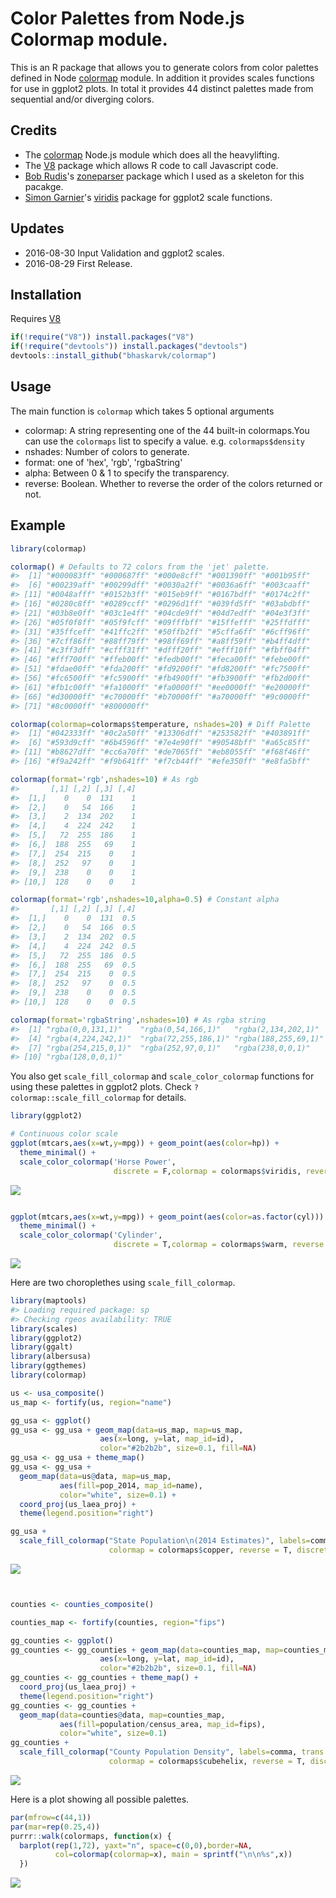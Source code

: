
<!-- README.md is generated from README.Rmd. Please edit that file -->
Color Palettes from Node.js Colormap module.
============================================

This is an R package that allows you to generate colors from color palettes defined in Node [colormap](https://github.com/bpostlethwaite/colormap) module. In addition it provides scales functions for use in ggplot2 plots. In total it provides 44 distinct palettes made from sequential and/or diverging colors.

Credits
-------

-   The [colormap](https://github.com/bpostlethwaite/colormap) Node.js module which does all the heavylifting.
-   The [V8](https://github.com/jeroenooms/V8) package which allows R code to call Javascript code.
-   [Bob Rudis](https://twitter.com/hrbrmstr)'s [zoneparser](https://github.com/hrbrmstr/zoneparser) package which I used as a skeleton for this pacakge.
-   [Simon Garnier](https://twitter.com/sjmgarnier)'s [viridis](https://github.com/sjmgarnier/viridis) package for ggplot2 scale functions.

Updates
-------

-   2016-08-30 Input Validation and ggplot2 scales.
-   2016-08-29 First Release.

Installation
------------

Requires [V8](https://cran.r-project.org/web/packages/V8/index.html)

``` r
if(!require("V8")) install.packages("V8")
if(!require("devtools")) install.packages("devtools")
devtools::install_github("bhaskarvk/colormap")
```

Usage
-----

The main function is `colormap` which takes 5 optional arguments

-   colormap: A string representing one of the 44 built-in colormaps.You can use the `colormaps` list to specify a value. e.g. `colormaps$density`
-   nshades: Number of colors to generate.
-   format: one of 'hex', 'rgb', 'rgbaString'
-   alpha: Between 0 & 1 to specify the transparency.
-   reverse: Boolean. Whether to reverse the order of the colors returned or not.

Example
-------

``` r
library(colormap)

colormap() # Defaults to 72 colors from the 'jet' palette.
#>  [1] "#000083ff" "#000687ff" "#000e8cff" "#001390ff" "#001b95ff"
#>  [6] "#00239aff" "#00299dff" "#0030a2ff" "#0036a6ff" "#003caaff"
#> [11] "#0048afff" "#0152b3ff" "#015eb9ff" "#0167bdff" "#0174c2ff"
#> [16] "#0280c8ff" "#0289ccff" "#0296d1ff" "#039fd5ff" "#03abdbff"
#> [21] "#03b8e0ff" "#03c1e4ff" "#04cde9ff" "#04d7edff" "#04e3f3ff"
#> [26] "#05f0f8ff" "#05f9fcff" "#09fffbff" "#15ffefff" "#25ffdfff"
#> [31] "#35ffceff" "#41ffc2ff" "#50ffb2ff" "#5cffa6ff" "#6cff96ff"
#> [36] "#7cff86ff" "#88ff79ff" "#98ff69ff" "#a8ff59ff" "#b4ff4dff"
#> [41] "#c3ff3dff" "#cfff31ff" "#dfff20ff" "#efff10ff" "#fbff04ff"
#> [46] "#fff700ff" "#ffeb00ff" "#fedb00ff" "#feca00ff" "#febe00ff"
#> [51] "#fdae00ff" "#fda200ff" "#fd9200ff" "#fd8200ff" "#fc7500ff"
#> [56] "#fc6500ff" "#fc5900ff" "#fb4900ff" "#fb3900ff" "#fb2d00ff"
#> [61] "#fb1c00ff" "#fa1000ff" "#fa0000ff" "#ee0000ff" "#e20000ff"
#> [66] "#d30000ff" "#c70000ff" "#b70000ff" "#a70000ff" "#9c0000ff"
#> [71] "#8c0000ff" "#800000ff"

colormap(colormap=colormaps$temperature, nshades=20) # Diff Palette
#>  [1] "#042333ff" "#0c2a50ff" "#13306dff" "#253582ff" "#403891ff"
#>  [6] "#593d9cff" "#6b4596ff" "#7e4e90ff" "#90548bff" "#a65c85ff"
#> [11] "#b8627dff" "#cc6a70ff" "#de7065ff" "#eb8055ff" "#f68f46ff"
#> [16] "#f9a242ff" "#f9b641ff" "#f7cb44ff" "#efe350ff" "#e8fa5bff"

colormap(format='rgb',nshades=10) # As rgb
#>       [,1] [,2] [,3] [,4]
#>  [1,]    0    0  131    1
#>  [2,]    0   54  166    1
#>  [3,]    2  134  202    1
#>  [4,]    4  224  242    1
#>  [5,]   72  255  186    1
#>  [6,]  188  255   69    1
#>  [7,]  254  215    0    1
#>  [8,]  252   97    0    1
#>  [9,]  238    0    0    1
#> [10,]  128    0    0    1

colormap(format='rgb',nshades=10,alpha=0.5) # Constant alpha
#>       [,1] [,2] [,3] [,4]
#>  [1,]    0    0  131  0.5
#>  [2,]    0   54  166  0.5
#>  [3,]    2  134  202  0.5
#>  [4,]    4  224  242  0.5
#>  [5,]   72  255  186  0.5
#>  [6,]  188  255   69  0.5
#>  [7,]  254  215    0  0.5
#>  [8,]  252   97    0  0.5
#>  [9,]  238    0    0  0.5
#> [10,]  128    0    0  0.5

colormap(format='rgbaString',nshades=10) # As rgba string
#>  [1] "rgba(0,0,131,1)"    "rgba(0,54,166,1)"   "rgba(2,134,202,1)" 
#>  [4] "rgba(4,224,242,1)"  "rgba(72,255,186,1)" "rgba(188,255,69,1)"
#>  [7] "rgba(254,215,0,1)"  "rgba(252,97,0,1)"   "rgba(238,0,0,1)"   
#> [10] "rgba(128,0,0,1)"
```

You also get `scale_fill_colormap` and `scale_color_colormap` functions for using these palettes in ggplot2 plots. Check `?colormap::scale_fill_colormap` for details.

``` r
library(ggplot2)

# Continuous color scale
ggplot(mtcars,aes(x=wt,y=mpg)) + geom_point(aes(color=hp)) +
  theme_minimal() +
  scale_color_colormap('Horse Power',
                       discrete = F,colormap = colormaps$viridis, reverse = T)
```

![](README-ggplot2-1.png)

``` r

ggplot(mtcars,aes(x=wt,y=mpg)) + geom_point(aes(color=as.factor(cyl))) +
  theme_minimal() +
  scale_color_colormap('Cylinder',
                       discrete = T,colormap = colormaps$warm, reverse = T)
```

![](README-ggplot2-2.png)

Here are two choroplethes using `scale_fill_colormap`.

``` r
library(maptools)
#> Loading required package: sp
#> Checking rgeos availability: TRUE
library(scales)
library(ggplot2)
library(ggalt)
library(albersusa)
library(ggthemes)
library(colormap)

us <- usa_composite()
us_map <- fortify(us, region="name")

gg_usa <- ggplot()
gg_usa <- gg_usa + geom_map(data=us_map, map=us_map,
                    aes(x=long, y=lat, map_id=id),
                    color="#2b2b2b", size=0.1, fill=NA)
gg_usa <- gg_usa + theme_map()
gg_usa <- gg_usa + 
  geom_map(data=us@data, map=us_map,
           aes(fill=pop_2014, map_id=name),
           color="white", size=0.1) +
  coord_proj(us_laea_proj) +
  theme(legend.position="right")

gg_usa +
  scale_fill_colormap("State Population\n(2014 Estimates)", labels=comma,
                      colormap = colormaps$copper, reverse = T, discrete = F)
```

![](README-maps-1.png)

``` r


counties <- counties_composite()

counties_map <- fortify(counties, region="fips")

gg_counties <- ggplot()
gg_counties <- gg_counties + geom_map(data=counties_map, map=counties_map,
                    aes(x=long, y=lat, map_id=id),
                    color="#2b2b2b", size=0.1, fill=NA)
gg_counties <- gg_counties + theme_map() +
  coord_proj(us_laea_proj) +
  theme(legend.position="right")
gg_counties <- gg_counties + 
  geom_map(data=counties@data, map=counties_map,
           aes(fill=population/census_area, map_id=fips),
           color="white", size=0.1)
gg_counties +
  scale_fill_colormap("County Population Density", labels=comma, trans = 'log10',
                      colormap = colormaps$cubehelix, reverse = T, discrete = F)
```

![](README-maps-2.png)

Here is a plot showing all possible palettes.

``` r
par(mfrow=c(44,1))
par(mar=rep(0.25,4))
purrr::walk(colormaps, function(x) { 
  barplot(rep(1,72), yaxt="n", space=c(0,0),border=NA,
          col=colormap(colormap=x), main = sprintf("\n\n%s",x))
  })
```

![](README-plot-1.png)
